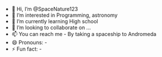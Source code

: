 - 👋 Hi, I’m @SpaceNature123
- 👀 I’m interested in Programming, astronomy 
- 🌱 I’m currently learning High school
- 💞️ I’m looking to collaborate on ...
- 📫 You can reach me - By taking a spaceship to Andromeda
- 😄 Pronouns: - 
- ⚡ Fun fact: - 

<!---
SpaceNature123/SpaceNature123 is a ✨ special ✨ repository because its `README.md` (this file) appears on your GitHub profile.
You can click the Preview link to take a look at your changes.
--->
